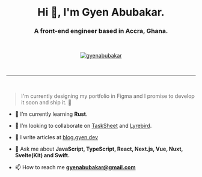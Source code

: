 <h1 align="center">Hi 👋, I'm Gyen Abubakar.</h1>
<h3 align="center">A front-end engineer based in Accra, Ghana.</h3>

<br />

<p align="center"> <a href="https://twitter.com/gyenabubakar" target="blank"><img src="https://img.shields.io/twitter/follow/gyenabubakar?logo=twitter&style=for-the-badge" alt="gyenabubakar" /></a> </p>

<br />

***

<br />

> I'm currently designing my portfolio in Figma and I promise to develop it soon and ship it. 🥲


<!-- - 🔭 I’m currently working on [TaskSheet: an open-source project management tool built with software engineers in mind.](https://tasksheet.netlify.app) -->

- 🌱 I’m currently learning **Rust**.

- 👯 I’m looking to collaborate on [TaskSheet](https://github.com/gyenabubakar/tasksheet-app) and [Lyrebird](https://github.com/gyenabubakar/lyrebird-client).

- 📝 I write articles at [blog.gyen.dev](https://blog.gyen.dev)

- 💬 Ask me about **JavaScript, TypeScript, React, Next.js, Vue, Nuxt, Svelte(Kit) and Swift.**

- 📫 How to reach me **gyenabubakar@gmail.com**
